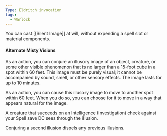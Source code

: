 ```yaml
---
Type: Eldritch invocation
tags:
  - Warlock
---
```

You can cast [[Silent Image]] at will, without expending a spell slot or material components.

#### Alternate Misty Visions

As an action, you can conjure an illusory image of an object, creature, or some other visible phenomenon that is no larger than a 15-foot cube in a spot within 60 feet. This image must be purely visual; it cannot be accompanied by sound, smell, or other sensory effects. The image lasts for up to 10 minutes.

As an action, you can cause this illusory image to move to another spot within 60 feet. When you do so, you can choose for it to move in a way that appears natural for the image.

A creature that succeeds on an Intelligence (Investigation) check against your Spell save DC sees through the illusion.

Conjuring a second illusion dispels any previous illusions.
